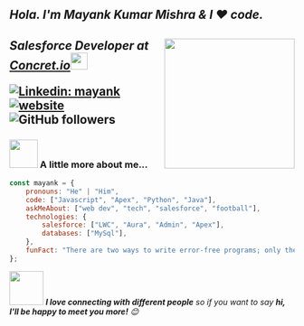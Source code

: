 
<h2><em>Hola. I'm Mayank Kumar Mishra & I ❤️ code.</em></h2>
<h2>
<img align='right' src="https://media.giphy.com/media/M9gbBd9nbDrOTu1Mqx/giphy.gif" width="230">
<p><em>Salesforce Developer at <a href="https://www.concret.io//">Concret.io</a><img src="https://media.giphy.com/media/WUlplcMpOCEmTGBtBW/giphy.gif" width="30"> 
</em></p>


[![Linkedin: mayank](https://img.shields.io/badge/-mayank-blue?style=flat-square&logo=Linkedin&logoColor=white&link=https://www.linkedin.com/in/mayank-kumar-mishra/)](https://www.linkedin.com/in/mayank-kumar-mishra/)
[![website](https://img.shields.io/badge/Website-46a2f1.svg?&style=flat-square&logo=Google-Chrome&logoColor=white&link=https://mayank-1-2.github.io/portfolio/)](https://mayank-1-2.github.io/portfolio/)
![GitHub followers](https://img.shields.io/github/followers/mayank-1-2?label=Follow&style=social)


### <img src="https://media.giphy.com/media/VgCDAzcKvsR6OM0uWg/giphy.gif" width="50"> A little more about me...  

```javascript
const mayank = {
    pronouns: "He" | "Him",
    code: ["Javascript", "Apex", "Python", "Java"],
    askMeAbout: ["web dev", "tech", "salesforce", "football"],
    technologies: {
        salesforce: ["LWC", "Aura", "Admin", "Apex"],
        databases: ["MySql"],
    },
    funFact: "There are two ways to write error-free programs; only the third one works"
};
```

<img src="https://media.giphy.com/media/LnQjpWaON8nhr21vNW/giphy.gif" width="60"> <em><b>I love connecting with different people</b> so if you want to say <b>hi, I'll be happy to meet you more!</b> 😊</em>
